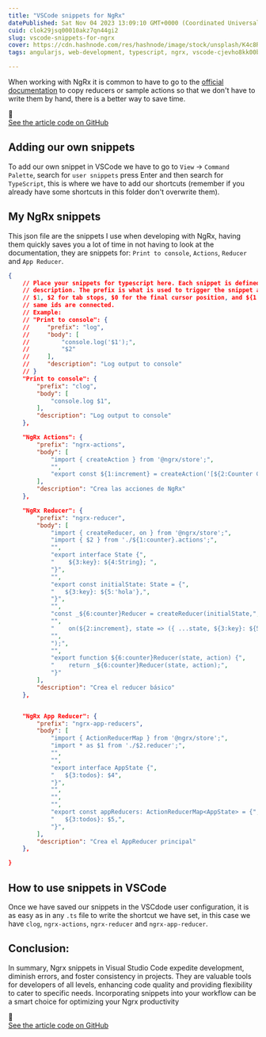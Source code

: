 ```yaml
---
title: "VSCode snippets for NgRx"
datePublished: Sat Nov 04 2023 13:09:10 GMT+0000 (Coordinated Universal Time)
cuid: clok29jsq00010akz7qn44gi2
slug: vscode-snippets-for-ngrx
cover: https://cdn.hashnode.com/res/hashnode/image/stock/unsplash/K4c8RymNeu8/upload/fe3be41a090bf2bc5ead838c9365d15c.jpeg
tags: angularjs, web-development, typescript, ngrx, vscode-cjevho8kk00bo1ss2lmqqjr51

---
```


When working with NgRx it is common to have to go to the [official documentation](https://ngrx.io/guide/store) to copy reducers or sample actions so that we don't have to write them by hand, there is a better way to save time.

<div data-node-type="callout">
<div data-node-type="callout-emoji">🚀</div>
<div data-node-type="callout-text"><a target="_blank" rel="noopener noreferrer nofollow" href="https://github.com/rubenperegrina/vscode-ngrx-snippets" style="pointer-events: none">See the article code on GitHub</a></div>
</div>

## **Adding our own snippets**

To add our own snippet in VSCode we have to go to `View` -&gt; `Command Palette`, search for `user snippets` press Enter and then search for `TypeScript`, this is where we have to add our shortcuts (remember if you already have some shortcuts in this folder don't overwrite them).

## **My NgRx snippets**

This json file are the snippets I use when developing with NgRx, having them quickly saves you a lot of time in not having to look at the documentation, they are snippets for: `Print to console`, `Actions`, `Reducer` and `App Reducer`.

```json
{
    // Place your snippets for typescript here. Each snippet is defined under a snippet name and has a prefix, body and 
    // description. The prefix is what is used to trigger the snippet and the body will be expanded and inserted. Possible variables are:
    // $1, $2 for tab stops, $0 for the final cursor position, and ${1:label}, ${2:another} for placeholders. Placeholders with the 
    // same ids are connected.
    // Example:
    // "Print to console": {
    //     "prefix": "log",
    //     "body": [
    //         "console.log('$1');",
    //         "$2"
    //     ],
    //     "description": "Log output to console"
    // }
    "Print to console": {
        "prefix": "clog",
        "body": [
            "console.log $1",
        ],
        "description": "Log output to console"
    },

    "NgRx Actions": {
        "prefix": "ngrx-actions",
        "body": [
            "import { createAction } from '@ngrx/store';",
            "",
            "export const ${1:increment} = createAction('[${2:Counter Component}] ${1:Increment}');",
        ],
        "description": "Crea las acciones de NgRx"
    },

    "NgRx Reducer": {
        "prefix": "ngrx-reducer",
        "body": [
            "import { createReducer, on } from '@ngrx/store';",
            "import { $2 } from './${1:counter}.actions';",
            "",
            "export interface State {",
            "    ${3:key}: ${4:String}; ",
            "}",
            "",
            "export const initialState: State = {",
            "   ${3:key}: ${5:'hola'},",
            "}",
            "",
            "const _${6:counter}Reducer = createReducer(initialState,",
            "",
            "    on(${2:increment}, state => ({ ...state, ${3:key}: ${5:'hola'}})),",
            "",
            ");",
            "",
            "export function ${6:counter}Reducer(state, action) {",
            "    return _${6:counter}Reducer(state, action);",
            "}"
        ],
        "description": "Crea el reducer básico"
    },


    "NgRx App Reducer": {
        "prefix": "ngrx-app-reducers",
        "body": [
            "import { ActionReducerMap } from '@ngrx/store';",
            "import * as $1 from './$2.reducer';",
            "",
            "",
            "export interface AppState {",
            "   ${3:todos}: $4",
            "}",
            "",
            "",
            "",
            "export const appReducers: ActionReducerMap<AppState> = {",
            "   ${3:todos}: $5,",
            "}",
        ],
        "description": "Crea el AppReducer principal"
    },

}
```

## **How to use snippets in VSCode**

Once we have saved our snippets in the VSCdode user configuration, it is as easy as in any `.ts` file to write the shortcut we have set, in this case we have `clog`, `ngrx-actions`, `ngrx-reducer` and `ngrx-app-reducer`.

## **Conclusion:**

In summary, Ngrx snippets in Visual Studio Code expedite development, diminish errors, and foster consistency in projects. They are valuable tools for developers of all levels, enhancing code quality and providing flexibility to cater to specific needs. Incorporating snippets into your workflow can be a smart choice for optimizing your Ngrx productivity

<div data-node-type="callout">
<div data-node-type="callout-emoji">🚀</div>
<div data-node-type="callout-text"><a target="_blank" rel="noopener noreferrer nofollow" href="https://github.com/rubenperegrina/vscode-ngrx-snippets" style="pointer-events: none">See the article code on GitHub</a></div>
</div>